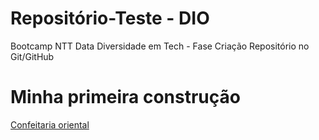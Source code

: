 # Repositório-Teste - DIO
Bootcamp NTT Data Diversidade em Tech - Fase Criação Repositório no Git/GitHub 

# Minha primeira construção
[Confeitaria oriental](https://www.spongecake.com.br/)
